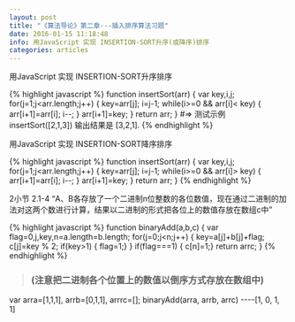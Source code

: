 ```yaml
---
layout: post
title: "《算法导论》第二章---插入排序算法习题"
date: 2016-01-15 11:18:48 
info: 用JavaScript 实现 INSERTION-SORT升序(或降序)排序
categories: articles
---
```


用JavaScript 实现 INSERTION-SORT升序排序

{% highlight javascript %}
function insertSort(arr) {
    var key,i,j;
    for(j=1;j<arr.length;j++) {
        key=arr[j];
        i=j-1;
        while(i>=0 && arr[i]< key) {
            arr[i+1]=arr[i];
            i--;
        }
        arr[i+1]=key;
    }
    return arr;
}
#=> 测试示例 insertSort([2,1,3])   输出结果是 [3,2,1].
{% endhighlight %}

用JavaScript 实现 INSERTION-SORT降序排序

{% highlight javascript %}
function insertSort(arr) {
    var key,i,j;
    for(j=1;j<arr.length;j++) {
        key=arr[j];
        i=j-1;
        while(i>=0 && arr[i]> key) {
            arr[i+1]=arr[i];
            i--;
        }
        arr[i+1]=key;
    }
    return arr;
}
{% endhighlight %}

2小节 2.1-4 “A、B各存放了一个二进制n位整数的各位数值，现在通过二进制的加法对这两个数进行计算，结果以二进制的形式把各位上的数值存放在数组c中”

{% highlight javascript %}
function binaryAdd(a,b,c) {
    var flag=0,j,key,n=a.length=b.length;
    for(j=0;j<n;j++) {
        key=a[j]+b[j]+flag;
        c[j]=key % 2;
        if(key>1) { flag=1;}
    }
    if(flag===1) { c[n]=1;}
    return arrc;
}
{% endhighlight %}

>### (注意把二进制各个位置上的数值以倒序方式存放在数组中)
var arra=[1,1,1], arrb=[0,1,1], arrrc=[]; binaryAdd(arra, arrb, arrc)   ----[1, 0, 1, 1]


